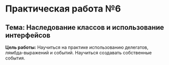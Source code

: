 # Практическая работа №6

## Тема: Наследование классов и использование интерфейсов

**Цель работы:** Научиться на практике использованию делегатов, лямбда-выражений и событий. Научиться создавать собственные события.